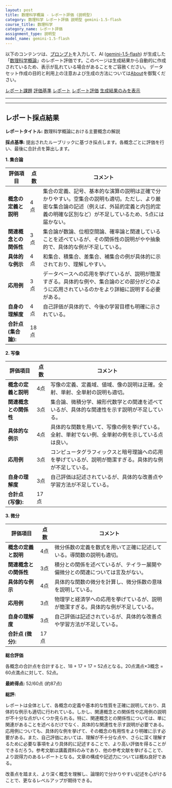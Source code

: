 ```yaml
---
layout: post
title: 数理科学概論 - レポート評価 (説明型)
category: 数理科学 レポート評価 説明型 gemini-1.5-flash
course_title: 数理科学
category_name: レポート評価
assignment_type: 説明型
model_name: gemini-1.5-flash
---
```


以下のコンテンツは、[プロンプト](http://127.0.0.1:8000/generated/数理科学/gemini-1.5-flash/prompt_レポート評価-説明型.md)を入力して、AI ([gemini-1.5-flash](contents/gemini-1.5-flash)) が生成した「[数理科学概論](/contents/数理科学/)」のレポート評価です。このページは生成結果から自動的に作成されているため、表示が乱れている場合があることをご容赦ください。
データセット作成の目的と利用上の注意および生成の方法については[About](/About)を御覧ください。

[レポート課題](../レポート課題-説明型)
[評価基準](../評価基準-説明型)
[レポート](../レポート-説明型)
[レポート評価](../レポート評価-説明型)
[生成結果のみを表示](http://127.0.0.1:8000/generated/数理科学/gemini-1.5-flash/レポート評価-説明型.md)
  

***
***
  
## レポート採点結果

**レポートタイトル:** 数理科学概論における主要概念の解説

**採点基準:** 提出されたルーブリックに基づき採点します。各概念ごとに評価を行い、最後に合計点を算出します。

**1. 集合論**

| 評価項目 | 点数 | コメント |
|---|---|---|
| **概念の定義と説明** | 4点 | 集合の定義、記号、基本的な演算の説明は正確で分かりやすい。空集合の説明も適切。ただし、より厳密な集合論の記述（例えば、外延的定義と内包的定義の明確な区別など）が不足しているため、5点には届かない。 |
| **関連概念との関係性** | 3点 | 集合論が数論、位相空間論、確率論と関連していることを述べているが、その関係性の説明がやや抽象的で、具体的な例が不足している。 |
| **具体的な例示** | 4点 | 和集合、積集合、差集合、補集合の例が具体的に示されており、理解しやすい。 |
| **応用例** | 3点 | データベースへの応用を挙げているが、説明が簡潔すぎる。具体的な例や、集合論のどの部分がどのように応用されているのかをより詳細に説明する必要がある。 |
| **自身の理解度** | 4点 | 自己評価が具体的で、今後の学習目標も明確に示されている。 |
| **合計点 (集合論):** | 18点 |


**2. 写像**

| 評価項目 | 点数 | コメント |
|---|---|---|
| **概念の定義と説明** | 4点 | 写像の定義、定義域、値域、像の説明は正確。全射、単射、全単射の説明も適切。 |
| **関連概念との関係性** | 3点 | 集合論、微積分学、線形代数学との関連を述べているが、具体的な関連性を示す説明が不足している。 |
| **具体的な例示** | 4点 | 具体的な関数を用いて、写像の例を挙げている。全射、単射でない例、全単射の例を示している点は良い。 |
| **応用例** | 3点 | コンピュータグラフィックスと暗号理論への応用を挙げているが、説明が簡潔すぎる。具体的な例が不足している。 |
| **自身の理解度** | 3点 | 自己評価は記述されているが、具体的な改善点や学習方法が不足している。 |
| **合計点 (写像):** | 17点 |


**3. 微分**

| 評価項目 | 点数 | コメント |
|---|---|---|
| **概念の定義と説明** | 4点 | 微分係数の定義を数式を用いて正確に記述している。導関数の説明も適切。 |
| **関連概念との関係性** | 3点 | 積分との関係を述べているが、テイラー展開や偏微分との関連については言及がない。 |
| **具体的な例示** | 4点 | 具体的な関数の微分を計算し、微分係数の意味を説明している。 |
| **応用例** | 3点 | 物理学と経済学への応用を挙げているが、説明が簡潔すぎる。具体的な例が不足している。 |
| **自身の理解度** | 3点 | 自己評価は記述されているが、具体的な改善点や学習方法が不足している。 |
| **合計点 (微分):** | 17点 |


**総合評価**

各概念の合計点を合計すると、18 + 17 + 17 = 52点となる。20点満点×3概念 = 60点満点に対して、52点。

**最終得点:** 52/60点  (約87点)

**総評:**

レポートは全体として、各概念の定義や基本的な性質を正確に説明しており、具体的な例示も適切に行われている。しかし、関連概念との関係性や応用例の説明が不十分な点がいくつか見られる。特に、関連概念との関係性については、単に関連があることを述べるだけでなく、具体的な関連性を示す説明が必要である。応用例についても、具体的な例を挙げて、その概念の有用性をより明確に示す必要がある。また、自己評価においては、理解が不十分な点や、さらに深く理解するために必要な事項をより具体的に記述することで、より高い評価を得ることができるだろう。参考文献は講義資料のみであり、他の参考文献を挙げることで、より説得力のあるレポートとなる。文章の構成や記述力については概ね良好である。


改善点を踏まえ、より深く概念を理解し、論理的で分かりやすい記述を心がけることで、更なるレベルアップが期待できる。
